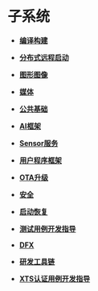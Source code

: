 # 子系统<a name="ZH-CN_TOPIC_0000001135844124"></a>

-   **[编译构建](subsys-build.md)**  

-   **[分布式远程启动](subsys-remote-start.md)**  

-   **[图形图像](subsys-graphics.md)**  

-   **[媒体](subsys-multimedia.md)**  

-   **[公共基础](subsys-utils.md)**  

-   **[AI框架](subsys-aiframework.md)**  

-   **[Sensor服务](subsys-sensor.md)**  

-   **[用户程序框架](subsys-application-framework.md)**  

-   **[OTA升级](subsys-ota-guide.md)**  

-   **[安全](subsys-security.md)**  

-   **[启动恢复](subsys-boot.md)**  

-   **[测试用例开发指导](subsys-testguide-test.md)**  

-   **[DFX](subsys-dfx.md)**  

-   **[研发工具链](subsys-toolchain.md)**  

-   **[XTS认证用例开发指导](subsys-xts-guide.md)**  


